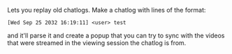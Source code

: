 Lets you replay old chatlogs.
Make a chatlog with lines of the format:

`[Wed Sep 25 2032 16:19:11] <user> test`
  
and it'll parse it and create a popup that you can try to sync with the videos that were streamed in the viewing session the chatlog is from.
